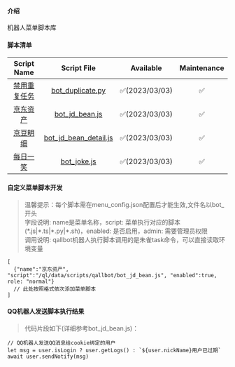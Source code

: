 #### 介绍
机器人菜单脚本库

#### 脚本清单
| Script Name        | Script File                | Available        | Maintenance |
|:------------------:|:--------------------------:|:----------------:|:-----------:|
| [禁用重复任务](#)   | [bot_duplicate.py](https://gitee.com/qlpanel/scripts/raw/master/qallbot/bot_duplicate.py)      | ✅(2023/03/03)  | ✅          |
| [京东资产](#)       | [bot_jd_bean.js](https://gitee.com/qlpanel/scripts/raw/master/qallbot/bot_jd_bean.js)        | ✅(2023/03/03)  | ✅          |
| [京豆明细](#)       | [bot_jd_bean_detail.js](https://gitee.com/qlpanel/scripts/raw/master/qallbot/bot_jd_bean_detail.js) | ✅(2023/03/03)  | ✅          |
| [每日一笑](#)       | [bot_joke.js](https://gitee.com/qlpanel/scripts/raw/master/qallbot/bot_joke.js)           | ✅(2023/03/03)  | ✅          |

#### 自定义菜单脚本开发
> 温馨提示：每个脚本需在menu_config.json配置后才能生效,文件名以bot_开头
<br>字段说明: name是菜单名称，script: 菜单执行对应的脚本(\*.js|\*.ts|\*.py|\*.sh)，enabled: 是否启用，admin: 需要管理员权限
<br>调用说明: qallbot机器人执行脚本调用的是朱雀task命令，可以直接读取环境变量
```
[
  {"name":"京东资产", "script":"/ql/data/scripts/qallbot/bot_jd_bean.js", "enabled":true, role: "normal"}
  // 此处按照格式依次添加菜单脚本
]
```

#### QQ机器人发送脚本执行结果
> 代码片段如下(详细参考bot_jd_bean.js)：
```
// QQ机器人发送QQ消息给cookie绑定的用户
let msg = user.isLogin ? user.getLogs() : `${user.nickName}用户已过期`
await user.sendNotify(msg)
```